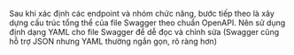 Sau khi xác định các endpoint và nhóm chức năng, bước tiếp theo là xây dựng cấu trúc tổng thể của file Swagger theo chuẩn OpenAPI. Nên sử dụng định dạng YAML cho file Swagger để dễ đọc và chỉnh sửa (Swagger cũng hỗ trợ JSON nhưng YAML thường ngắn gọn, rõ ràng hơn)
